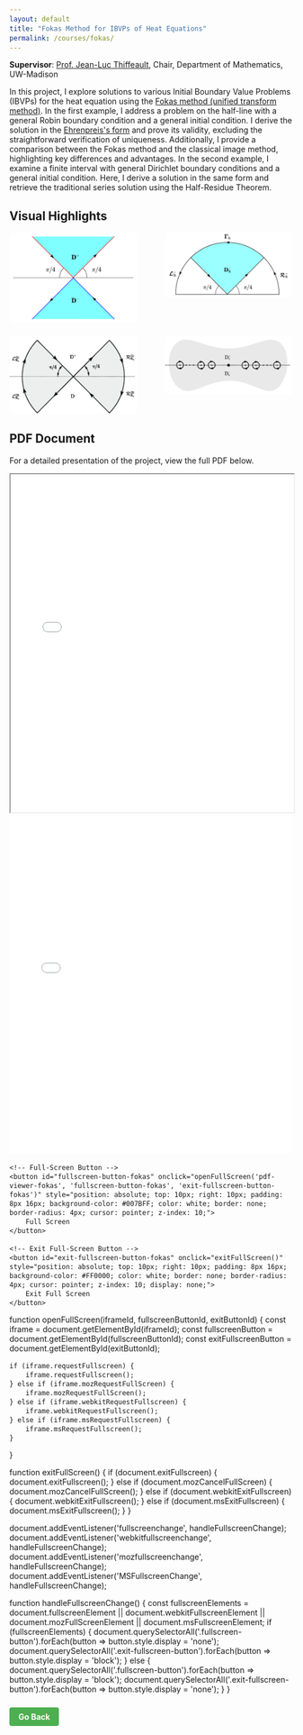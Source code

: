 ```yaml
---
layout: default
title: "Fokas Method for IBVPs of Heat Equations"
permalink: /courses/fokas/
---
```


**Supervisor**: [Prof. Jean-Luc Thiffeault](https://people.math.wisc.edu/~thiffeault/), Chair, Department of Mathematics, UW-Madison

In this project, I explore solutions to various Initial Boundary Value Problems (IBVPs) for the heat equation using the [Fokas method (unified transform method)](https://en.wikipedia.org/wiki/Fokas_method). In the first example, I address a problem on the half-line with a general Robin boundary condition and a general initial condition. I derive the solution in the [Ehrenpreis's form](https://en.wikipedia.org/wiki/Ehrenpreis%27s_fundamental_principle) and prove its validity, excluding the straightforward verification of uniqueness. Additionally, I provide a comparison between the Fokas method and the classical image method, highlighting key differences and advantages. In the second example, I examine a finite interval with general Dirichlet boundary conditions and a general initial condition. Here, I derive a solution in the same form and retrieve the traditional series solution using the Half-Residue Theorem. 

## Visual Highlights

<div style="display: flex; flex-wrap: wrap; gap: 20px; justify-content: space-between;">

   <div style="width: 45%; text-align: center;">
       <img src="/Fokas/figures/D%5E%2B.pic.jpg" alt="Figure 1" style="width: 100%; height: auto; border-radius: 8px;">
   </div>

   <div style="width: 45%; text-align: center;">
       <img src="/Fokas/figures/344821711499232_.pic_hd.jpg" alt="Figure 2" style="width: 100%; height: auto; border-radius: 8px;">
   </div>

   <div style="width: 45%; text-align: center;">
       <img src="/Fokas/figures/Fokas_2.5.1.png" alt="Figure 3" style="width: 100%; height: auto; border-radius: 8px;">
   </div>

   <div style="width: 45%; text-align: center;">
       <img src="/Fokas/figures/Fokas_2.5.png" alt="Figure 4" style="width: 100%; height: auto; border-radius: 8px;">
   </div>

</div>

## PDF Document
For a detailed presentation of the project, view the full PDF below.

<iframe src="/Fokas/Fokas_method_for_heat_equations.pdf" width="100%" height="600px">
    This browser does not support PDFs. Please download the PDF to view it: 
    <a href="/Fokas/Fokas_method_for_heat_equations.pdf">Download PDF</a>.
</iframe>

<div style="position: relative;">
    <!-- PDF iframe -->
    <iframe id="pdf-viewer-fokas" src="/Fokas/Fokas_method_for_heat_equations.pdf" width="100%" height="600px" style="border: none;">
        This browser does not support PDFs. Please download the PDF to view it:
        <a href="/Fokas/Fokas_method_for_heat_equations.pdf">Download PDF</a>.
    </iframe>

    <!-- Full-Screen Button -->
    <button id="fullscreen-button-fokas" onclick="openFullScreen('pdf-viewer-fokas', 'fullscreen-button-fokas', 'exit-fullscreen-button-fokas')" style="position: absolute; top: 10px; right: 10px; padding: 8px 16px; background-color: #007BFF; color: white; border: none; border-radius: 4px; cursor: pointer; z-index: 10;">
        Full Screen
    </button>

    <!-- Exit Full-Screen Button -->
    <button id="exit-fullscreen-button-fokas" onclick="exitFullScreen()" style="position: absolute; top: 10px; right: 10px; padding: 8px 16px; background-color: #FF0000; color: white; border: none; border-radius: 4px; cursor: pointer; z-index: 10; display: none;">
        Exit Full Screen
    </button>
</div>

function openFullScreen(iframeId, fullscreenButtonId, exitButtonId) {
    const iframe = document.getElementById(iframeId);
    const fullscreenButton = document.getElementById(fullscreenButtonId);
    const exitFullscreenButton = document.getElementById(exitButtonId);

    if (iframe.requestFullscreen) {
        iframe.requestFullscreen();
    } else if (iframe.mozRequestFullScreen) {
        iframe.mozRequestFullScreen();
    } else if (iframe.webkitRequestFullscreen) {
        iframe.webkitRequestFullscreen();
    } else if (iframe.msRequestFullscreen) {
        iframe.msRequestFullscreen();
    }
}

function exitFullScreen() {
    if (document.exitFullscreen) {
        document.exitFullscreen();
    } else if (document.mozCancelFullScreen) {
        document.mozCancelFullScreen();
    } else if (document.webkitExitFullscreen) {
        document.webkitExitFullscreen();
    } else if (document.msExitFullscreen) {
        document.msExitFullscreen();
    }
}

document.addEventListener('fullscreenchange', handleFullscreenChange);
document.addEventListener('webkitfullscreenchange', handleFullscreenChange);
document.addEventListener('mozfullscreenchange', handleFullscreenChange);
document.addEventListener('MSFullscreenChange', handleFullscreenChange);

function handleFullscreenChange() {
    const fullscreenElements = document.fullscreenElement || document.webkitFullscreenElement || document.mozFullScreenElement || document.msFullscreenElement;
    if (fullscreenElements) {
        document.querySelectorAll('.fullscreen-button').forEach(button => button.style.display = 'none');
        document.querySelectorAll('.exit-fullscreen-button').forEach(button => button.style.display = 'block');
    } else {
        document.querySelectorAll('.fullscreen-button').forEach(button => button.style.display = 'block');
        document.querySelectorAll('.exit-fullscreen-button').forEach(button => button.style.display = 'none');
    }
}

<a href="javascript:history.back()" style="display: inline-block; margin: 10px 0; padding: 8px 16px; background-color: #4CAF50; color: white; border-radius: 4px; text-decoration: none; font-weight: bold;">
    Go Back
</a>
